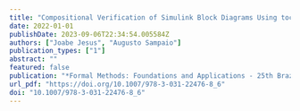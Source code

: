 ```yaml
---
title: "Compositional Verification of Simulink Block Diagrams Using tock-CSP and CSP-Prover"
date: 2022-01-01
publishDate: 2023-09-06T22:34:54.005584Z
authors: ["Joabe Jesus", "Augusto Sampaio"]
publication_types: ["1"]
abstract: ""
featured: false
publication: "*Formal Methods: Foundations and Applications - 25th Brazilian Symposium, SBMF 2022, Virtual Event, December 6-9, 2022, Proceedings*"
url_pdf: "https://doi.org/10.1007/978-3-031-22476-8_6"
doi: "10.1007/978-3-031-22476-8_6"
---
```


